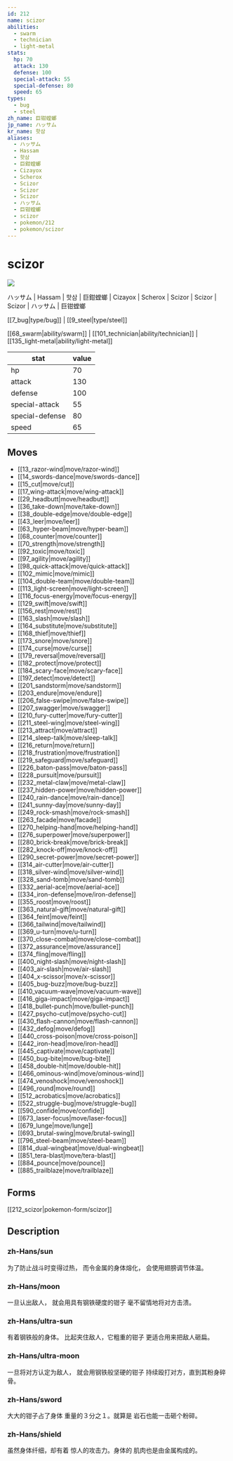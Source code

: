 ```yaml
---
id: 212
name: scizor
abilities:
  - swarm
  - technician
  - light-metal
stats:
  hp: 70
  attack: 130
  defense: 100
  special-attack: 55
  special-defense: 80
  speed: 65
types:
  - bug
  - steel
zh_name: 巨钳螳螂
jp_name: ハッサム
kr_name: 핫삼
aliases:
  - ハッサム
  - Hassam
  - 핫삼
  - 巨鉗螳螂
  - Cizayox
  - Scherox
  - Scizor
  - Scizor
  - Scizor
  - ハッサム
  - 巨钳螳螂
  - scizor
  - pokemon/212
  - pokemon/scizor
---
```

# scizor

![](https://raw.githubusercontent.com/PokeAPI/sprites/master/sprites/pokemon/212.png)

ハッサム | Hassam | 핫삼 | 巨鉗螳螂 | Cizayox | Scherox | Scizor | Scizor | Scizor | ハッサム | 巨钳螳螂

[[7_bug|type/bug]] | [[9_steel|type/steel]]

[[68_swarm|ability/swarm]] | [[101_technician|ability/technician]] | [[135_light-metal|ability/light-metal]]

|stat|value|
|---|---|
|hp|70|
|attack|130|
|defense|100|
|special-attack|55|
|special-defense|80|
|speed|65|


## Moves

- [[13_razor-wind|move/razor-wind]]
- [[14_swords-dance|move/swords-dance]]
- [[15_cut|move/cut]]
- [[17_wing-attack|move/wing-attack]]
- [[29_headbutt|move/headbutt]]
- [[36_take-down|move/take-down]]
- [[38_double-edge|move/double-edge]]
- [[43_leer|move/leer]]
- [[63_hyper-beam|move/hyper-beam]]
- [[68_counter|move/counter]]
- [[70_strength|move/strength]]
- [[92_toxic|move/toxic]]
- [[97_agility|move/agility]]
- [[98_quick-attack|move/quick-attack]]
- [[102_mimic|move/mimic]]
- [[104_double-team|move/double-team]]
- [[113_light-screen|move/light-screen]]
- [[116_focus-energy|move/focus-energy]]
- [[129_swift|move/swift]]
- [[156_rest|move/rest]]
- [[163_slash|move/slash]]
- [[164_substitute|move/substitute]]
- [[168_thief|move/thief]]
- [[173_snore|move/snore]]
- [[174_curse|move/curse]]
- [[179_reversal|move/reversal]]
- [[182_protect|move/protect]]
- [[184_scary-face|move/scary-face]]
- [[197_detect|move/detect]]
- [[201_sandstorm|move/sandstorm]]
- [[203_endure|move/endure]]
- [[206_false-swipe|move/false-swipe]]
- [[207_swagger|move/swagger]]
- [[210_fury-cutter|move/fury-cutter]]
- [[211_steel-wing|move/steel-wing]]
- [[213_attract|move/attract]]
- [[214_sleep-talk|move/sleep-talk]]
- [[216_return|move/return]]
- [[218_frustration|move/frustration]]
- [[219_safeguard|move/safeguard]]
- [[226_baton-pass|move/baton-pass]]
- [[228_pursuit|move/pursuit]]
- [[232_metal-claw|move/metal-claw]]
- [[237_hidden-power|move/hidden-power]]
- [[240_rain-dance|move/rain-dance]]
- [[241_sunny-day|move/sunny-day]]
- [[249_rock-smash|move/rock-smash]]
- [[263_facade|move/facade]]
- [[270_helping-hand|move/helping-hand]]
- [[276_superpower|move/superpower]]
- [[280_brick-break|move/brick-break]]
- [[282_knock-off|move/knock-off]]
- [[290_secret-power|move/secret-power]]
- [[314_air-cutter|move/air-cutter]]
- [[318_silver-wind|move/silver-wind]]
- [[328_sand-tomb|move/sand-tomb]]
- [[332_aerial-ace|move/aerial-ace]]
- [[334_iron-defense|move/iron-defense]]
- [[355_roost|move/roost]]
- [[363_natural-gift|move/natural-gift]]
- [[364_feint|move/feint]]
- [[366_tailwind|move/tailwind]]
- [[369_u-turn|move/u-turn]]
- [[370_close-combat|move/close-combat]]
- [[372_assurance|move/assurance]]
- [[374_fling|move/fling]]
- [[400_night-slash|move/night-slash]]
- [[403_air-slash|move/air-slash]]
- [[404_x-scissor|move/x-scissor]]
- [[405_bug-buzz|move/bug-buzz]]
- [[410_vacuum-wave|move/vacuum-wave]]
- [[416_giga-impact|move/giga-impact]]
- [[418_bullet-punch|move/bullet-punch]]
- [[427_psycho-cut|move/psycho-cut]]
- [[430_flash-cannon|move/flash-cannon]]
- [[432_defog|move/defog]]
- [[440_cross-poison|move/cross-poison]]
- [[442_iron-head|move/iron-head]]
- [[445_captivate|move/captivate]]
- [[450_bug-bite|move/bug-bite]]
- [[458_double-hit|move/double-hit]]
- [[466_ominous-wind|move/ominous-wind]]
- [[474_venoshock|move/venoshock]]
- [[496_round|move/round]]
- [[512_acrobatics|move/acrobatics]]
- [[522_struggle-bug|move/struggle-bug]]
- [[590_confide|move/confide]]
- [[673_laser-focus|move/laser-focus]]
- [[679_lunge|move/lunge]]
- [[693_brutal-swing|move/brutal-swing]]
- [[796_steel-beam|move/steel-beam]]
- [[814_dual-wingbeat|move/dual-wingbeat]]
- [[851_tera-blast|move/tera-blast]]
- [[884_pounce|move/pounce]]
- [[885_trailblaze|move/trailblaze]]

## Forms



[[212_scizor|pokemon-form/scizor]]

## Description

### zh-Hans/sun

为了防止战斗时变得过热，
而令金属的身体熔化，
会使用翅膀调节体温。

### zh-Hans/moon

一旦认出敌人，
就会用具有钢铁硬度的钳子
毫不留情地将对方击溃。

### zh-Hans/ultra-sun

有着钢铁般的身体。
比起夹住敌人，它粗重的钳子
更适合用来把敌人砸扁。

### zh-Hans/ultra-moon

一旦将对方认定为敌人，
就会用钢铁般坚硬的钳子
持续殴打对方，直到其粉身碎骨。

### zh-Hans/sword

大大的钳子占了身体
重量的３分之１。就算是
岩石也能一击砸个粉碎。

### zh-Hans/shield

虽然身体纤细，却有着
惊人的攻击力。身体的
肌肉也是由金属构成的。


